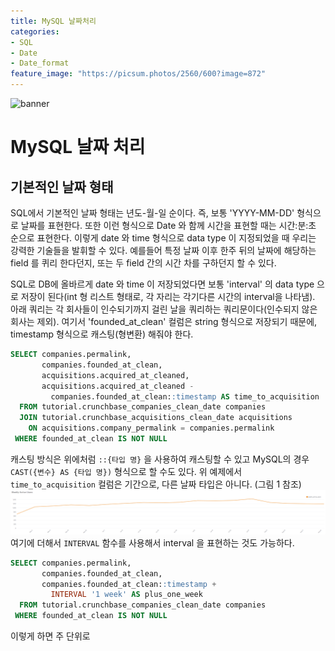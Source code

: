 ```yaml
---
title: MySQL 날짜처리
categories:
- SQL
- Date
- Date_format
feature_image: "https://picsum.photos/2560/600?image=872"
---
```


![banner](https://cdnsm5-ss18.sharpschool.com/UserFiles/Servers/Server_117089/Image/About/Calendars/clock%20and%20calendar.jpeg)

# MySQL 날짜 처리
## 기본적인 날짜 형태
SQL에서 기본적인 날짜 형태는 년도-월-일 순이다. 즉, 보통 'YYYY-MM-DD' 형식으로 날짜를 표현한다. 또한 이런 형식으로 Date 와 함께 시간을 표현할 때는 시간:분:초 순으로 표현한다. 이렇게 date 와 time 형식으로 data type 이 지정되었을 때 우리는 강력한 기술들을 발휘할 수 있다. 예를들어 특정 날짜 이후 한주 뒤의 날짜에 해당하는 field 를 퀴리 한다던지, 또는 두 field 간의 시간 차를 구하던지 할 수 있다.  

SQL로 DB에 올바르게 date 와 time 이 저장되었다면 보통 'interval' 의 data type 으로 저장이 된다(int 형 리스트 형태로, 각 자리는 각기다른 시간의 interval을 나타냄). 아래 쿼리는 각 회사들이 인수되기까지 걸린 날을 쿼리하는 쿼리문이다(인수되지 않은 회사는 제외). 여기서 'founded_at_clean' 컬럼은 string 형식으로 저장되기 때문에, timestamp 형식으로 캐스팅(형변환) 해줘야 한다. 

```SQL
SELECT companies.permalink,
       companies.founded_at_clean,
       acquisitions.acquired_at_cleaned,
       acquisitions.acquired_at_cleaned -
         companies.founded_at_clean::timestamp AS time_to_acquisition
  FROM tutorial.crunchbase_companies_clean_date companies
  JOIN tutorial.crunchbase_acquisitions_clean_date acquisitions
    ON acquisitions.company_permalink = companies.permalink
 WHERE founded_at_clean IS NOT NULL
 ```
캐스팅 방식은 위에처럼 ```::{타입 명}``` 을 사용하여 캐스팅할 수 있고 MySQL의 경우 ```CAST({변수} AS {타입 명})``` 형식으로 할 수도 있다. 위 예제에서 ```time_to_acquisition``` 컬럼은 기간으로, 다른 날짜 타입은 아니다. (그림 1 참조)
![그림 1. time_to_acquisition 컬럼 예시](image.png)
여기에 더해서 ```INTERVAL``` 함수를 사용해서 interval 을 표현하는 것도 가능하다.

```SQL
SELECT companies.permalink,
       companies.founded_at_clean,
       companies.founded_at_clean::timestamp +
         INTERVAL '1 week' AS plus_one_week
  FROM tutorial.crunchbase_companies_clean_date companies
 WHERE founded_at_clean IS NOT NULL
```
이렇게 하면 주 단위로 
